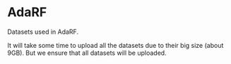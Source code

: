 # AdaRF
Datasets used in AdaRF.

It will take some time to upload all the datasets due to their big size (about 9GB). But we ensure that all datasets will be uploaded.
